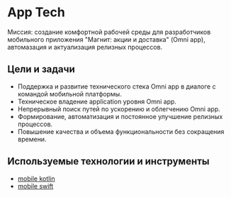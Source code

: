 # App Tech

Миссия: создание комфортной рабочей среды для разработчиков мобильного приложения "Магнит: акции и доставка" (Omni app), автомазация и актуализация релизных процессов.

## Цели и задачи

* Поддержка и развитие технического стека Omni app в диалоге с командой мобильной платформы.
* Техническое владение application уровня Omni app.
* Непрерывный поиск путей по ускорению и облегчению Omni app.
* Формирование, автоматизация и постоянное улучшение релизных процессов.
* Повышение качества и объема функциональности без сокращения времени.

## Используемые технологии и инструменты

* [mobile kotlin](../tech/kotlin.md)
* [mobile swift](../tech/swift.md)
